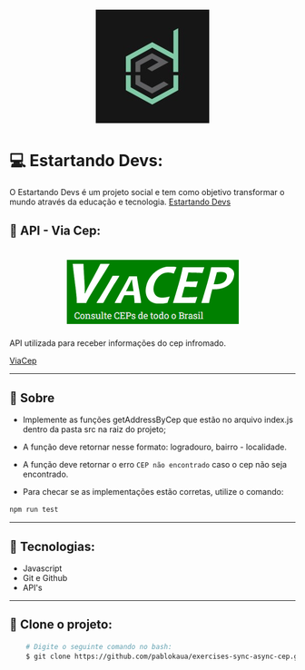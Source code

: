 <h1 align="center">
    <img src="img/estartandoDevs.jpg">
</h1>

# 💻 Estartando Devs:
O Estartando Devs é um projeto social e tem como objetivo transformar o mundo através da educação e tecnologia.
[Estartando Devs](https://www.estartandodevs.com.br/)


##  🔗 API - Via Cep:
<h1 align="center">
    <img src="img/viaCep.png">
</h1>
API utilizada para receber informações do cep infromado.

[ViaCep](https://viacep.com.br/)

---

## 📜 Sobre
- Implemente as funções getAddressByCep que estão no arquivo index.js dentro da pasta src na raiz do projeto;

- A função deve retornar nesse formato: logradouro, bairro - localidade.

- A função deve retornar o erro `CEP não encontrado` caso o cep não seja encontrado.

- Para checar se as implementações estão corretas, utilize o comando:
```bash
npm run test
```
---

## 🚀 Tecnologias:
* Javascript
* Git e Github
* API's

---


## 👥 Clone o projeto:
```bash
    # Digite o seguinte comando no bash:
    $ git clone https://github.com/pablokaua/exercises-sync-async-cep.git
```